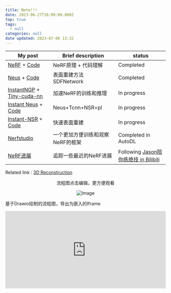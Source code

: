 ```yaml
---
title: Note!!!
date: 2023-06-27T16:09:09.000Z
top: true
tags:
  - null
categories: null
date updated: 2023-07-06 13:32
---
```


| My post                                                                                                                                                      | Brief description            | status                                                                                                       |
| ------------------------------------------------------------------------------------------------------------------------------------------------------------ | ---------------------------- | ------------------------------------------------------------------------------------------------------------ |
| [NeRF](2023/06/14/NeRF/NeRF-Principle/) + [Code](/2023/06/15/NeRF/NeRF-code/)                                                                                | NeRF原理 + 代码理解                | Completed                                                                                                    |
| [Neus](/2023/06/14/NeRF/Surface%20Reconstruction/Neus/) + [Code](/2023/06/30/NeRF/Surface%20Reconstruction/Neus-code/)                                       | 表面重建方法 SDFNetwork            | Completed                                                                                                    |
| [InstantNGP](/2023/06/27/NeRF/Efficiency/NeRF-InstantNGP/) + [Tiny-cuda-nn](/2023/07/04/NeRF/Efficiency/NeRF-InstantNGP-code/)                               | 加速NeRF的训练和推理                 | In progress                                                                                                  |
| [Instant Neus](/2023/06/14/NeRF/Surface%20Reconstruction/Neus-Instant-nsr-pl/) + [Code](/2023/07/03/NeRF/Surface%20Reconstruction/Neus-Instant-nsr-pl-code/) | Neus+Tcnn+NSR+pl | In progress                                                                                                  |
| [Instant-NSR](/2023/07/06/NeRF/Surface%20Reconstruction/Instant-NSR/) + [Code](/2023/07/09/NeRF/Surface%20Reconstruction/Instant-NSR-code/)                                                                                       | 快速表面重建                       | In progress                                                                                                  |
| [Nerfstudio](/2023/06/15/NeRF/NeRF-Studio/)                                                                                                                  | 一个更加方便训练和观察NeRF的框架           | Completed in AutoDL                                                                                          |
| [NeRF进展](/2023/06/25/NeRF/NeRF-review/)                                                                                                                      | 追踪一些最近的NeRF进展                | Following [Jason陪你练绝技 in Bilibili](https://space.bilibili.com/455056488/channel/collectiondetail?sid=910368)|

Related link :  [3D Reconstruction](https://paperswithcode.com/task/3d-reconstruction)

<!-- more -->
<p style= "text-align: center;">流程图点击编辑，更方便观看</p>
<div style="text-align:center">
    <img src="https://raw.githubusercontent.com/yq010105/Blog_images/main/pictures/20230627160834.png" alt="Image" />
</div>

基于Drawio绘制的流程图，导出为嵌入的Iframe

<iframe frameborder="0" style="width:100%;height:243px;" src="https://viewer.diagrams.net/?tags=%7B%7D&highlight=0000ff&edit=_blank&layers=1&nav=1#RnZTBbqMwEEC%2FZo6VwFCwj5hAq1WTQ3Poqjc2uIAEmLhOSfr1tY1JQBBpd6VIsd%2BMxzBvBHhxc34SWVduec5qQE5%2BBm8DCLme76s%2FTS4DCd1gAIWocpt0A%2Fvqm1noWHqqcvY5S5Sc17Lq5vDA25Yd5IxlQvB%2BnvbB6%2FmtXVawBdgfsnpJ36pclgPFKLzxZ1YV5XizG5Ah0mRjsn2TzzLLeT9BXgJeLDiXw6o5x6zWzRv7MpxL70SvDyZYK%2F%2FmwPvuuP%2Bmv5vt8aW7vL573OXPD7bKV1af7AtDQgA7QCJIMNAUcAhJCBgBJZA86i2lmtAYSGByEiAuJKkmODY5KUQpJL7OjB41UTkYQxLoI7qOr4kqrkIkBuqsFVQhZAqqU6mpE%2BpkTDWh6hZXkwgbopKpPjh0Wl5GfYKf2pzpDrjg0b6sJNt32UFHezWwipWyqW34g7fSTqCaUo8uOzy2iwnJzhNkO%2F7EeMOkuKgUG0WBtW%2FHf9z2t1m6snIyR9iyzI5vca18M6wWVvK68C%2F0uj2%2BBWLX5H9SVOyY%2F4s8oBXhvnZC0jV1ajE0WGnZ6J%2FOwcZYoG1E8cShmRdikiPXqPMNMaeiDRA8sboQfl%2Bd87%2FqFp5WbN5X58zVXfcTdx5ecec6%2Fy5PbW9fAhObfE%2B95Ac%3D"></iframe>

